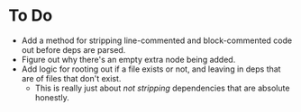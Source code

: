 # To Do
* Add a method for stripping line-commented and block-commented code out before deps are parsed.
* Figure out why there's an empty extra node being added.
* Add logic for rooting out if a file exists or not, and leaving in deps that are of files that don't exist.
    * This is really just about _not stripping_ dependencies that are absolute honestly.

